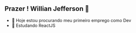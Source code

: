 ## Prazer ! Willian Jefferson 👋



- 🔭 Hoje estou procurando meu primeiro emprego como Dev
- 🌱 Estudando ReactJS



